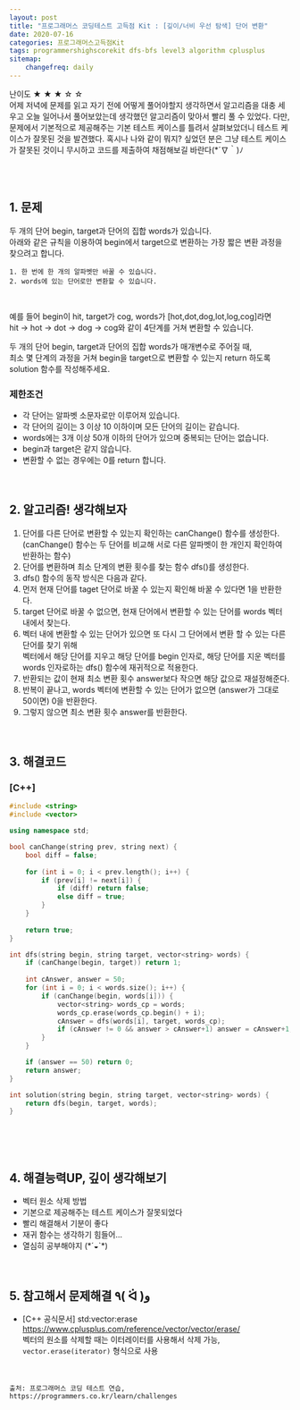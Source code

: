 ```yaml
---
layout: post
title: "프로그래머스 코딩테스트 고득점 Kit : [깊이/너비 우선 탐색] 단어 변환"
date: 2020-07-16
categories: 프로그래머스고득점Kit
tags: programmershighscorekit dfs-bfs level3 algorithm cplusplus
sitemap:
    changefreq: daily
---
```


난이도 ★ ★ ★ ☆ ☆  
어제 저녁에 문제를 읽고 자기 전에 어떻게 풀어야할지 생각하면서 알고리즘을 대충 세우고 오늘 일어나서 풀어보았는데 생각했던 알고리즘이 맞아서 빨리 풀 수 있었다. 다만, 문제에서 기본적으로 제공해주는 기본 테스트 케이스를 틀려서 살펴보았더니 테스트 케이스가 잘못된 것을 발견했다. 혹시나 나와 같이 뭐지? 싶었던 분은 그냥 테스트 케이스가 잘못된 것이니 무시하고 코드를 제출하여 채점해보길 바란다(\*´∇｀)ﾉ  
<br/>

<br/>

## 1. 문제
두 개의 단어 begin, target과 단어의 집합 words가 있습니다.  
아래와 같은 규칙을 이용하여 begin에서 target으로 변환하는 가장 짧은 변환 과정을 찾으려고 합니다.  

```
1. 한 번에 한 개의 알파벳만 바꿀 수 있습니다.
2. words에 있는 단어로만 변환할 수 있습니다.
```
<br/>

예를 들어 begin이 hit, target가 cog, words가 [hot,dot,dog,lot,log,cog]라면  
hit -> hot -> dot -> dog -> cog와 같이 4단계를 거쳐 변환할 수 있습니다.  

두 개의 단어 begin, target과 단어의 집합 words가 매개변수로 주어질 때,  
최소 몇 단계의 과정을 거쳐 begin을 target으로 변환할 수 있는지 return 하도록 solution 함수를 작성해주세요.  

### 제한조건
- 각 단어는 알파벳 소문자로만 이루어져 있습니다.
- 각 단어의 길이는 3 이상 10 이하이며 모든 단어의 길이는 같습니다.
- words에는 3개 이상 50개 이하의 단어가 있으며 중복되는 단어는 없습니다.
- begin과 target은 같지 않습니다.
- 변환할 수 없는 경우에는 0를 return 합니다.
<br/><br/><br/>


## 2. 알고리즘! 생각해보자
1. 단어를 다른 단어로 변환할 수 있는지 확인하는 canChange() 함수를 생성한다.  
(canChange() 함수는 두 단어를 비교해 서로 다른 알파벳이 한 개인지 확인하여 반환하는 함수)
2. 단어를 변환하며 최소 단계의 변환 횟수를 찾는 함수 dfs()를 생성한다.  
3. dfs() 함수의 동작 방식은 다음과 같다.  
4. 먼저 현재 단어를 taget 단어로 바꿀 수 있는지 확인해 바꿀 수 있다면 1을 반환한다.  
5. target 단어로 바꿀 수 없으면, 현재 단어에서 변환할 수 있는 단어를 words 벡터 내에서 찾는다.  
6. 벡터 내에 변환할 수 있는 단어가 있으면 또 다시 그 단어에서 변환 할 수 있는 다른 단어를 찾기 위해  
벡터에서 해당 단어를 지우고 해당 단어를 begin 인자로, 해당 단어를 지운 벡터를 words 인자로하는 dfs() 함수에 재귀적으로 적용한다.  
7. 반환되는 값이 현재 최소 변환 횟수 answer보다 작으면 해당 값으로 재설정해준다.  
8. 반복이 끝나고, words 벡터에 변환할 수 있는 단어가 없으면 (answer가 그대로 50이면) 0을 반환한다.  
9. 그렇지 않으면 최소 변환 횟수 answer를 반환한다.  
<br/><br/>

## 3. 해결코드
### [C++]
```c++
#include <string>
#include <vector>

using namespace std;

bool canChange(string prev, string next) {
    bool diff = false;
    
    for (int i = 0; i < prev.length(); i++) {
        if (prev[i] != next[i]) {
            if (diff) return false;
            else diff = true;
        }
    }
    
    return true;
}

int dfs(string begin, string target, vector<string> words) {
    if (canChange(begin, target)) return 1;
    
    int cAnswer, answer = 50;
    for (int i = 0; i < words.size(); i++) {
        if (canChange(begin, words[i])) {
            vector<string> words_cp = words;
            words_cp.erase(words_cp.begin() + i);
            cAnswer = dfs(words[i], target, words_cp);
            if (cAnswer != 0 && answer > cAnswer+1) answer = cAnswer+1;
        }
    }

    if (answer == 50) return 0;
    return answer;
}

int solution(string begin, string target, vector<string> words) {
    return dfs(begin, target, words);
}
```
<br/><br/><br/>

## 4. 해결능력UP, 깊이 생각해보기
- 벡터 원소 삭제 방법
- 기본으로 제공해주는 테스트 케이스가 잘못되었다
- 빨리 해결해서 기분이 좋다
- 재귀 함수는 생각하기 힘들어...
- 열심히 공부해야지 (\*´◒`\*)
<br/><br/><br/>

## 5. 참고해서 문제해결 ٩( ᐛ )و
- [C++ 공식문서] std:vector:erase <https://www.cplusplus.com/reference/vector/vector/erase/>  
벡터의 원소를 삭제할 때는 이터레이터를 사용해서 삭제 가능, `vector.erase(iterator)` 형식으로 사용
<br/><br/><br/>

```
출처: 프로그래머스 코딩 테스트 연습, https://programmers.co.kr/learn/challenges
```